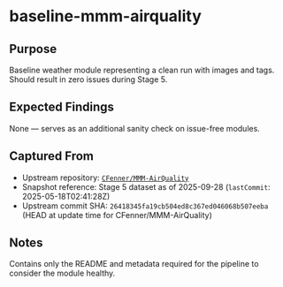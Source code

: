 # baseline-mmm-airquality

## Purpose

Baseline weather module representing a clean run with images and tags. Should result in zero issues during Stage 5.

## Expected Findings

None — serves as an additional sanity check on issue-free modules.

## Captured From

- Upstream repository: [`CFenner/MMM-AirQuality`](https://github.com/CFenner/MMM-AirQuality)
- Snapshot reference: Stage 5 dataset as of 2025-09-28 (`lastCommit`: 2025-05-18T02:41:28Z)
- Upstream commit SHA: `26418345fa19cb504ed8c367ed046068b507eeba` (HEAD at update time for CFenner/MMM-AirQuality)

## Notes

Contains only the README and metadata required for the pipeline to consider the module healthy.
